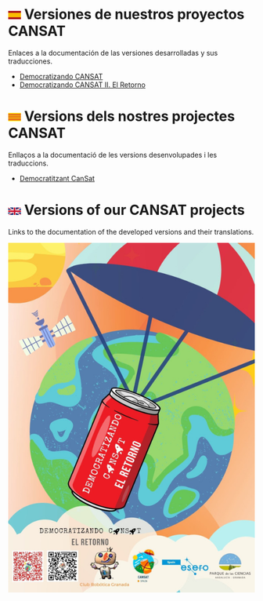 # ![](es.png) Versiones de nuestros proyectos CANSAT
Enlaces a la documentación de las versiones desarrolladas y sus traducciones.

* [Democratizando CANSAT](https://clubroboticagranada.github.io/democratizandoCansat/)
* [Democratizando CANSAT II. El Retorno](https://clubroboticagranada.github.io/democratizandocansat2/index.html)

# ![](ca.png) Versions dels nostres projectes CANSAT
Enllaços a la documentació de les versions desenvolupades i les traduccions.

* [Democratitzant CanSat](https://cansat.robolot.online)

# ![](en.png) Versions of our CANSAT projects
Links to the documentation of the developed versions and their translations.

![Cartel](Cartel_DemocratizandoCansatII_ElRetorno.jpg)
